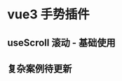 # vue3 手势插件

## useScroll 滚动 - 基础使用

<preview path="@demo/useScroll/src/app.vue" title="useScroll滚动，简单使用案例" description="" />

## 复杂案例待更新
